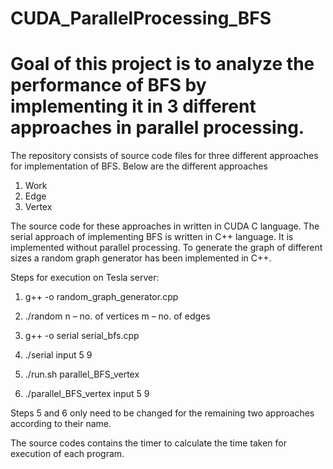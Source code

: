 # CUDA_ParallelProcessing_BFS
# Goal of this project is to analyze the performance of BFS by implementing it in 3 different approaches in parallel processing.

The repository consists of source code files for three different approaches for implementation of BFS.
Below are the different approaches
1) Work
2) Edge
3) Vertex

The source code for these approaches in written in CUDA C language.
The serial approach of implementing BFS is written in C++ language. It is implemented without parallel processing.
To generate the graph of different sizes a random graph generator has been implemented in C++.

Steps for execution on Tesla server:
1) g++ -o <any-name> random_graph_generator.cpp
  
2) ./random <input-name> <n> <m>
n – no. of vertices
m – no. of edges
  
3) g++ -o serial serial_bfs.cpp

4) ./serial input 5 9

5) ./run.sh parallel_BFS_vertex

6) ./parallel_BFS_vertex input 5 9

Steps 5 and 6 only need to be changed for the remaining two approaches according to their name.
  
The source codes contains the timer to calculate the time taken for execution of each program.
